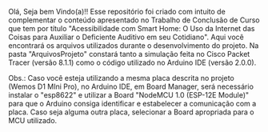 Olá, Seja bem Vindo(a)!! Esse repositório foi criado com intuito de complementar o conteúdo apresentado no Trabalho de Conclusão de Curso que tem por título "Acessibilidade com Smart Home: O Uso da Internet das Coisas para Auxiliar o Deficiente Auditivo em seu Cotidiano". Aqui você encontrará os arquivos utilizados durante o desenvolvimento do projeto. Na pasta "ArquivosProjeto" constará tanto a simulação feita no Cisco Packet Tracer (versão 8.1.1) como o código utilizado no Arduino IDE (versão 2.0.0). 
&nbsp;

Obs.: Caso você esteja utilizando a mesma placa descrita no projeto (Wemos D1 MIni Pro), no Arduino IDE, em Board Manager, será necessário instalar o "esp8622" e utilizar a Board "NodeMCU 1.0 (ESP-12E Module)" para que o Arduino consiga identificar e estabelecer a comunicação com a placa. Caso seja alguma outra placa, selecionar a Board apropriada para o MCU utilizado.
